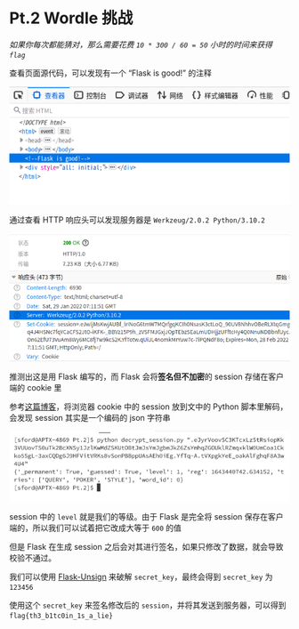 # Pt.2 Wordle 挑战

*如果你每次都能猜对，那么需要花费 `10 * 300 / 60 = 50` 小时的时间来获得 `flag`*

查看页面源代码，可以发现有一个 “Flask is good!” 的注释

![图1](assets/img1.png)

通过查看 HTTP 响应头可以发现服务器是 `Werkzeug/2.0.2 Python/3.10.2`

![图2](assets/img2.png)

推测出这是用 Flask 编写的，而 Flask 会将**签名但不加密**的 session 存储在客户端的 cookie 里

参考[这篇博客](https://www.leavesongs.com/PENETRATION/client-session-security.html)，将浏览器 cookie 中的 session 放到文中的 Python 脚本里解码，会发现 session 其实是一个编码的 json 字符串

![图3](assets/img3.png)

session 中的 `level` 就是我们的等级。由于 Flask 是完全将 session 保存在客户端的，所以我们可以试着把它改成大等于 `600` 的值

但是 Flask 在生成 session 之后会对其进行签名，如果只修改了数据，就会导致校验不通过。

我们可以使用 [Flask-Unsign](https://github.com/Paradoxis/Flask-Unsign) 来破解 `secret_key`，最终会得到 `secret_key` 为 `123456`

使用这个 `secret_key` 来签名修改后的 `session`，并将其发送到服务器，可以得到 `flag{th3_b1tc0in_1s_a_lie}`


